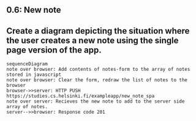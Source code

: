 ## 0.6: New note
## Create a diagram depicting the situation where the user creates a new note using the single page version of the app.

```mermaid
sequenceDiagram
note over browser: Add contents of notes-form to the array of notes stored in javascript
note over browser: Clear the form, redraw the list of notes to the browser
browser->>server: HTTP PUSH https://studies.cs.helsinki.fi/exampleapp/new_note_spa
note over server: Recieves the new note to add to the server side array of notes.
server-->>browser: Response code 201
```
